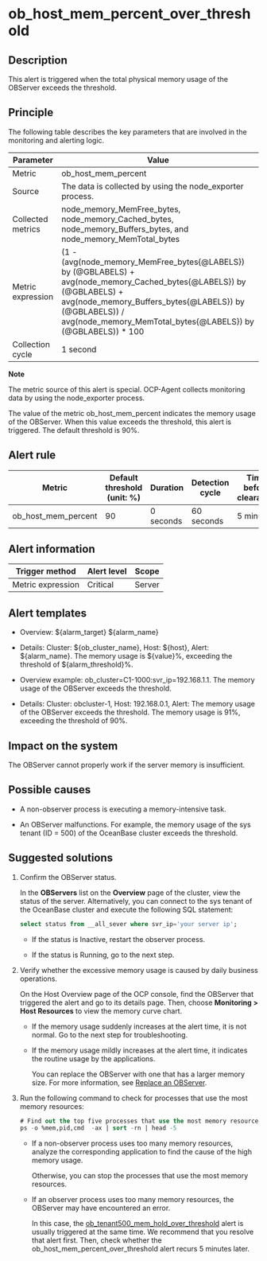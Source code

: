 ob_host_mem_percent_over_threshold
=======================================================

**Description**
------------------------------------

This alert is triggered when the total physical memory usage of the OBServer exceeds the threshold.

Principle
------------------------------

The following table describes the key parameters that are involved in the monitoring and alerting logic.

|     Parameter     |                                                                                                                      Value                                                                                                                       |
|-------------------|--------------------------------------------------------------------------------------------------------------------------------------------------------------------------------------------------------------------------------------------------|
| Metric            | ob_host_mem_percent                                                                                                                                                                                                                              |
| Source            | The data is collected by using the node_exporter process.                                                                                                                                                                                        |
| Collected metrics | node_memory_MemFree_bytes, node_memory_Cached_bytes, node_memory_Buffers_bytes, and node_memory_MemTotal_bytes                                                                                                                                   |
| Metric expression | (1 - (avg(node_memory_MemFree_bytes{@LABELS}) by (@GBLABELS) + avg(node_memory_Cached_bytes{@LABELS}) by (@GBLABELS) + avg(node_memory_Buffers_bytes{@LABELS}) by (@GBLABELS)) / avg(node_memory_MemTotal_bytes{@LABELS}) by (@GBLABELS)) \* 100 |
| Collection cycle  | 1 second                                                                                                                                                                                                                                         |

**Note**

The metric source of this alert is special. OCP-Agent collects monitoring data by using the node_exporter process.

The value of the metric ob_host_mem_percent indicates the memory usage of the OBServer. When this value exceeds the threshold, this alert is triggered. The default threshold is 90%.

**Alert rule**
-----------------------------------

|       Metric        | Default threshold (unit: %) | Duration  | Detection cycle | Time before clearance |
|---------------------|-----------------------------|-----------|-----------------|-----------------------|
| ob_host_mem_percent | 90                          | 0 seconds | 60 seconds      | 5 minutes             |

**Alert information**
------------------------------------------

|  Trigger method   | Alert level | Scope  |
|-------------------|-------------|--------|
| Metric expression | Critical    | Server |

**Alert templates**
----------------------------------------

* Overview: ${alarm_target} ${alarm_name}

* Details: Cluster: ${ob_cluster_name}, Host: ${host}, Alert: ${alarm_name}. The memory usage is ${value}%, exceeding the threshold of ${alarm_threshold}%.

* Overview example: ob_cluster=C1-1000:svr_ip=192.168.1.1. The memory usage of the OBServer exceeds the threshold.

* Details: Cluster: obcluster-1, Host: 192.168.0.1, Alert: The memory usage of the OBServer exceeds the threshold. The memory usage is 91%, exceeding the threshold of 90%.

**Impact on the system**
---------------------------------------------

The OBServer cannot properly work if the server memory is insufficient.

**Possible causes**
----------------------------------------

* A non-observer process is executing a memory-intensive task.

* An OBServer malfunctions. For example, the memory usage of the sys tenant (ID = 500) of the OceanBase cluster exceeds the threshold.

**Suggested solutions**
--------------------------------------------

1. Confirm the OBServer status.

   In the **OBServers** list on the **Overview** page of the cluster, view the status of the server. Alternatively, you can connect to the sys tenant of the OceanBase cluster and execute the following SQL statement:

   ```sql
   select status from __all_sever where svr_ip='your server ip';
   ```

   * If the status is Inactive, restart the observer process.

   * If the status is Running, go to the next step.

2. Verify whether the excessive memory usage is caused by daily business operations.

   On the Host Overview page of the OCP console, find the OBServer that triggered the alert and go to its details page. Then, choose **Monitoring \> Host Resources** to view the memory curve chart.
   * If the memory usage suddenly increases at the alert time, it is not normal. Go to the next step for troubleshooting.

   * If the memory usage mildly increases at the alert time, it indicates the routine usage by the applications.

     You can replace the OBServer with one that has a larger memory size. For more information, see [Replace an OBServer](../../6.user-guide-2/4.cluster-features/2.basic-operations/7.manage-observer/5.replace-observer.md).

3. Run the following command to check for processes that use the most memory resources:

   ```sql
   # Find out the top five processes that use the most memory resources and sort them by memory usage in descending order.
   ps -o %mem,pid,cmd  -ax | sort -rn | head -5
   ```

   * If a non-observer process uses too many memory resources, analyze the corresponding application to find the cause of the high memory usage.

     Otherwise, you can stop the processes that use the most memory resources.

   * If an observer process uses too many memory resources, the OBServer may have encountered an error.

     In this case, the [ob_tenant500_mem_hold_over_threshold](../2.ob-alert/25.ob_tenant500_mem_hold_over_threshold.md) alert is usually triggered at the same time. We recommend that you resolve that alert first. Then, check whether the ob_host_mem_percent_over_threshold alert recurs 5 minutes later.
